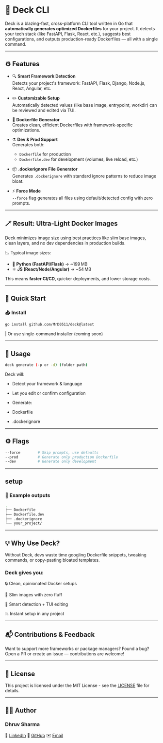 # 🧱 Deck CLI

Deck is a blazing-fast, cross-platform CLI tool written in Go that **automatically generates optimized Dockerfiles** for your project. It detects your tech stack (like FastAPI, Flask, React, etc.), suggests best configurations, and outputs production-ready Dockerfiles — all with a single command.

---

## ⚙️ Features

- 🔍 **Smart Framework Detection**  
  Detects your project's framework: FastAPI, Flask, Django, Node.js, React, Angular, etc.

- ✏️ **Customizable Setup**  
  Automatically detected values (like base image, entrypoint, workdir) can be reviewed and edited via TUI.

- 🐳 **Dockerfile Generator**  
  Creates clean, efficient Dockerfiles with framework-specific optimizations.

- ⚗️ **Dev & Prod Support**  
  Generates both:
  - `Dockerfile` for production
  - `Dockerfile.dev` for development (volumes, live reload, etc.)

- 📦 **.dockerignore File Generator**  
  Generates `.dockerignore` with standard ignore patterns to reduce image bloat.

- ⚡ **Force Mode**  
  `--force` flag generates all files using default/detected config with zero prompts.

---

## 🪄 Result: Ultra-Light Docker Images

Deck minimizes image size using best practices like slim base images, clean layers, and no dev dependencies in production builds.

📉 Typical image sizes:
- 🐍 **Python (FastAPI/Flask)** → ~199 MB
- ⚛️ **JS (React/Node/Angular)** → ~54 MB

This means **faster CI/CD**, quicker deployments, and lower storage costs.

---

## 🚀 Quick Start

### 📥 Install

```bash
go install github.com/MrD0511/deck@latest
```
| Or use single-command installer (coming soon)

---

## 🧪 Usage
``` bash
deck generate (-p or -d) (folder path)
```

Deck will:

- Detect your framework & language

- Let you edit or confirm configuration

- Generate:
 - Dockerfile
 - .dockerignore

---

## ⚙️ Flags

``` bash
--force        # Skip prompts, use defaults
--prod         # Generate only production Dockerfile
--dev          # Generate only development 
```
---

## setup
### 📁 Example outputs
``` bash
.
├── Dockerfile
├── Dockerfile.dev
├── .dockerignore
└── your_project/
```
---

## 💡 Why Use Deck?

Without Deck, devs waste time googling Dockerfile snippets, tweaking commands, or copy-pasting bloated templates.

### Deck gives you:

🔒 Clean, opinionated Docker setups

🎯 Slim images with zero fluff

🧠 Smart detection + TUI editing

💥 Instant setup in any project

---

## 📬 Contributions & Feedback

Want to support more frameworks or package managers? Found a bug?
Open a PR or create an issue — contributions are welcome!

---

## 📄 License
This project is licensed under the MIT License - see the [LICENSE](./LICENSE) file for details.

---

## 🙋‍♂️ Author

### Dhruv Sharma
🔗 [LinkedIn](https://www.linkedin.com/in/dhruvsharma005/)
🐙 [GitHub](https://github.com/MrD0511)
✉️ [Email](mailto:sharmadhruv00005@gmail.com)